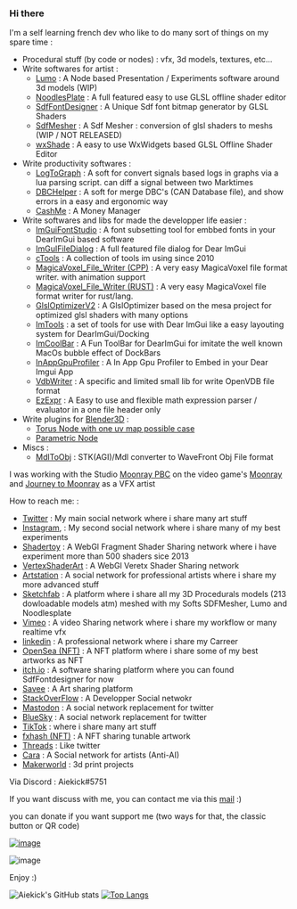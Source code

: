 ### Hi there

I'm a self learning french dev who like to do many sort of things on my spare time :
* Procedural stuff (by code or nodes) : vfx, 3d models, textures, etc...
* Write softwares for artist :
  * [Lumo](https://github.com/aiekick/Lumo) : A Node based Presentation / Experiments software around 3d models (WIP)
  * [NoodlesPlate](https://github.com/aiekick/NoodlesPlate) : A full featured easy to use GLSL offline shader editor
  * [SdfFontDesigner](https://github.com/aiekick/SdfFontDesigner) : A Unique Sdf font bitmap generator by GLSL Shaders
  * [SdfMesher](https://github.com/aiekick/SdfMesher_Models) : A Sdf Mesher : conversion of glsl shaders to meshs (WIP / NOT RELEASED)
  * [wxShade](https://github.com/aiekick/wxShade) : A easy to use WxWidgets based GLSL Offline Shader Editor
* Write productivity softwares :
  * [LogToGraph](https://github.com/aiekick/LogToGraph) : A soft for convert signals based logs in graphs via a lua parsing script. can diff a signal between two Marktimes 
  * [DBCHelper](https://github.com/aiekick/DBCHelper) : A soft for merge DBC's (CAN Database file), and show errors in a easy and ergonomic way
  * [CashMe](https://github.com/aiekick/CashMe) : A Money Manager
* Write softwares and libs for made the developper life easier :
  * [ImGuiFontStudio](https://github.com/aiekick/ImGuiFontStudio) : A font subsetting tool for embbed fonts in your DearImGui based software
  * [ImGuIFileDialog](https://github.com/aiekick/ImGuiFileDialog) : A full featured file dialog for Dear ImGui
  * [cTools](https://github.com/aiekick/cTools) : A collection of tools im using since 2010
  * [MagicaVoxel_File_Writer (CPP)](https://github.com/aiekick/MagicaVoxel_File_Writer) : A very easy MagicaVoxel file format writer. with animation support 
  * [MagicaVoxel_File_Writer (RUST)](https://crates.io/crates/vox_writer) : A very easy MagicaVoxel file format writer for rust/lang.
  * [GlslOptimizerV2](https://github.com/aiekick/GlslOptimizerV2) : A GlslOptimizer based on the mesa project for optimized glsl shaders with many options
  * [ImTools](https://github.com/aiekick/ImTools) : a set of tools for use with Dear ImGui like a easy layouting system for DearImGui/Docking
  * [ImCoolBar](https://github.com/aiekick/ImCoolBar) : A Fun ToolBar for DearImGui for imitate the well known MacOs bubble effect of DockBars
  * [InAppGpuProfiler](https://github.com/aiekick/InAppGpuProfiler) : A In App Gpu Profiler to Embed in your Dear Imgui App
  * [VdbWriter](https://github.com/aiekick/VdbWriter) : A specific and limited small lib for write OpenVDB file format
  * [EzExpr](https://github.com/aiekick/EzExpr) : A Easy to use and flexible math expression parser / evaluator in a one file header only 
* Write plugins for [Blender3D](https://www.blender.org/) :
  * [Torus Node with one uv map possible case](https://archive.blender.org/developer/D11787)
  * [Parametric Node](https://archive.blender.org/developer/D11838)
* Miscs :
  * [MdlToObj](https://github.com/aiekick/MdlToObj) : STK(AGI)/Mdl converter to WaveFront Obj File format

I was working with the Studio [Moonray PBC](https://www.linkedin.com/company/moonraygame/) on the video game's [Moonray](https://www.moonray.game) and [Journey to Moonray](https://store.steampowered.com/app/1629510/Journey_to_Moonray/) as a VFX artist

How to reach me: : 
 * [Twitter](https://twitter.com/aiekick) : My main social network where i share many art stuff
 * [Instagram](https://www.instagram.com/aiekick), : My second social network where i share many of my best experiments
 * [Shadertoy](https://www.shadertoy.com/user/aiekick) : A WebGl Fragment Shader Sharing network where i have experiment more than 500 shaders sice 2013
 * [VertexShaderArt](https://www.vertexshaderart.com/?q=aiekick) : A WebGl Veretx Shader Sharing network
 * [Artstation](https://aiekick.artstation.com/) : A social network for professional artists where i share my more advanced stuff
 * [Sketchfab](https://sketchfab.com/Aiekick/models) : A platform where i share all my 3D Procedurals models (213 dowloadable models atm) meshed with my Softs SDFMesher, Lumo and Noodlesplate
 * [Vimeo](https://vimeo.com/aielevel) : A video Sharing network where i share my workflow or many realtime vfx
 * [linkedin](https://www.linkedin.com/in/aiekick/) : A professional network where i share my Carreer
 * [OpenSea (NFT)](https://opensea.io/accounts/Aiekick) : A NFT platform where i share some of my best artworks as NFT
 * [itch.io](https://aiekick.itch.io) : A software sharing platform where you can found SdfFontdesigner for now
 * [Savee](https://savee.it/aiekick/) : A Art sharing platform
 * [StackOverFlow](https://stackoverflow.com/users/3904977/aiekick) : A Developper Social netwokr
 * [Mastodon](https://mastodon.gamedev.place/@aiekick) : A social network replacement for twitter
 * [BlueSky](https://bsky.app/profile/aiekick.bsky.social) : A social network replacement for twitter
 * [TikTok](https://www.tiktok.com/@aiekickk) : where i share many art stuff
 * [fxhash (NFT)](https://www.fxhash.xyz/u/Aiekick) : A NFT sharing tunable artwork
 * [Threads](https://www.threads.net/@aiekick) : Like twitter
 * [Cara](https://cara.app/aiekick) : A Social network for artists (Anti-AI)
 * [Makerworld](https://makerworld.com/fr/@aiekick) : 3d print projects

Via Discord : Aiekick#5751

If you want discuss with me, you can contact me via this [mail](mailto:github@funparadigm.com) :)

you can donate if you want support me (two ways for that, the classic button or QR code)

[![image](https://user-images.githubusercontent.com/1434736/140823504-1c7f4cb3-34ec-4a69-9c52-37b32043059c.png)](https://www.paypal.com/donate?business=YCRUVFJ42HFBL&no_recurring=0&item_name=you+can+donate+what+you+want%2C%0Aif+you+want+help+me+continue+to+create+open+source+software.%0AThanks+for+your+help+%3A%29&currency_code=EUR)

![image](https://user-images.githubusercontent.com/1434736/140824673-fc960bea-3377-49a3-9b2a-c50eb081d9f1.png)

Enjoy :)

![Aiekick's GitHub stats](https://github-readme-stats.vercel.app/api?username=aiekick&show_icons=true) [![Top Langs](https://github-readme-stats.vercel.app/api/top-langs/?username=aiekick&layout=compact)](https://github.com/anuraghazra/github-readme-stats)
